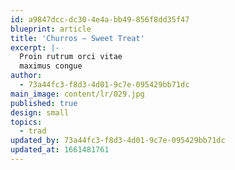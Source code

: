 ```yaml
---
id: a9847dcc-dc30-4e4a-bb49-856f8dd35f47
blueprint: article
title: 'Churros – Sweet Treat'
excerpt: |-
  Proin rutrum orci vitae
  maximus congue
author:
  - 73a44fc3-f8d3-4d01-9c7e-095429bb71dc
main_image: content/lr/029.jpg
published: true
design: small
topics:
  - trad
updated_by: 73a44fc3-f8d3-4d01-9c7e-095429bb71dc
updated_at: 1661481761
---
```

